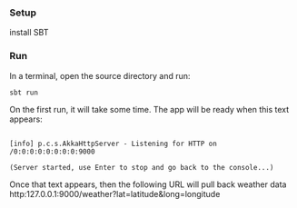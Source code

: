 ### Setup
install SBT

### Run
In a terminal, open the source directory and run:
````
sbt run 
````
On the first run, it will take some time. The app will be ready when this text appears:

```

[info] p.c.s.AkkaHttpServer - Listening for HTTP on /0:0:0:0:0:0:0:0:9000

(Server started, use Enter to stop and go back to the console...)
```

Once that text appears, then the following URL will pull back weather data http:127.0.0.1:9000/weather?lat=latitude&long=longitude